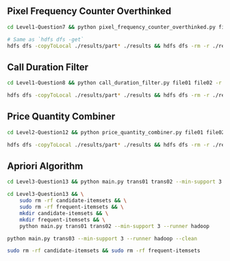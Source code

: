 
## Pixel Frequency Counter Overthinked

```bash
cd Level1-Question7 && python pixel_frequency_counter_overthinked.py file01 file02 file03 -r hadoop --output-dir results
```

```bash
# Same as `hdfs dfs -get`
hdfs dfs -copyToLocal ./results/part* ./results && hdfs dfs -rm -r ./results
```

## Call Duration Filter

```bash
cd Level1-Question8 && python call_duration_filter.py file01 file02 -r hadoop --output-dir results
```

```bash
hdfs dfs -copyToLocal ./results/part* ./results && hdfs dfs -rm -r ./results
```

## Price Quantity Combiner

```bash
cd Level2-Question12 && python price_quantity_combiner.py file01 file02 -r hadoop --output-dir results
```

```bash
hdfs dfs -copyToLocal ./results/part* ./results && hdfs dfs -rm -r ./results
```

## Apriori Algorithm

```bash
cd Level3-Question13 && python main.py trans01 trans02 --min-support 3 --runner hadoop --clean
```

```bash
cd Level3-Question13 && \
    sudo rm -rf candidate-itemsets && \
    sudo rm -rf frequent-itemsets && \
    mkdir candidate-itemsets && \
    mkdir frequent-itemsets && \
    python main.py trans01 trans02 --min-support 3 --runner hadoop
```

```bash
python main.py trans03 --min-support 3 --runner hadoop --clean
```

```bash
sudo rm -rf candidate-itemsets && sudo rm -rf frequent-itemsets
```
